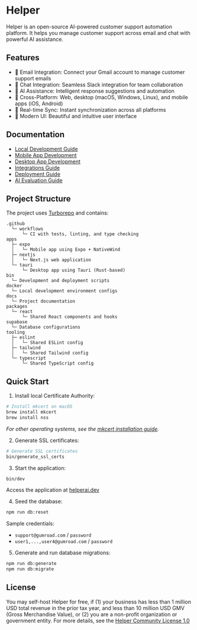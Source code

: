 # Helper

Helper is an open-source AI-powered customer support automation platform. It helps you manage customer support across email and chat with powerful AI assistance.

## Features

- 📧 Email Integration: Connect your Gmail account to manage customer support emails
- 💬 Chat Integration: Seamless Slack integration for team collaboration
- 🤖 AI Assistance: Intelligent response suggestions and automation
- 📱 Cross-Platform: Web, desktop (macOS, Windows, Linux), and mobile apps (iOS, Android)
- 🔄 Real-time Sync: Instant synchronization across all platforms
- 🎨 Modern UI: Beautiful and intuitive user interface

## Documentation

- [Local Development Guide](docs/development.md)
- [Mobile App Development](docs/mobile.md)
- [Desktop App Development](docs/desktop.md)
- [Integrations Guide](docs/integrations.md)
- [Deployment Guide](docs/deployment.md)
- [AI Evaluation Guide](docs/evaluation.md)

## Project Structure

The project uses [Turborepo](https://turbo.build/) and contains:

```text
.github
  └─ workflows
      └─ CI with tests, linting, and type checking
apps
  ├─ expo
  │   └─ Mobile app using Expo + NativeWind
  ├─ nextjs
  │   └─ Next.js web application
  └─ tauri
      └─ Desktop app using Tauri (Rust-based)
bin
  └─ Development and deployment scripts
docker
  └─ Local development environment configs
docs
  └─ Project documentation
packages
  └─ react
      └─ Shared React components and hooks
supabase
  └─ Database configurations
tooling
  ├─ eslint
  │   └─ Shared ESLint config
  ├─ tailwind
  │   └─ Shared Tailwind config
  └─ typescript
      └─ Shared TypeScript config
```

## Quick Start

1. Install local Certificate Authority:

```sh
# Install mkcert on macOS
brew install mkcert
brew install nss
```

_For other operating systems, see the [mkcert installation guide](https://github.com/FiloSottile/mkcert?tab=readme-ov-file#installation)._

2. Generate SSL certificates:

```sh
# Generate SSL certificates
bin/generate_ssl_certs
```

3. Start the application:

```sh
bin/dev
```

Access the application at [helperai.dev](https://helperai.dev)

4. Seed the database:

```sh
npm run db:reset
```

Sample credentials:

- `support@gumroad.com` / `password`
- `user1,...,user4@gumroad.com` / `password`

5. Generate and run database migrations:

```sh
npm run db:generate
npm run db:migrate
```

## License

You may self-host Helper for free, if (1) your business has less than 1 million USD total revenue in the prior tax year, and less than 10 million USD GMV (Gross Merchandise Value), or (2) you are a non-profit organization or government entity. For more details, see the [Helper Community License 1.0](LICENSE.md)
